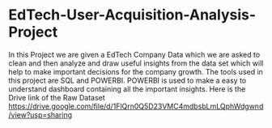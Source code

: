 # EdTech-User-Acquisition-Analysis-Project
In this Project we are given a EdTech Company Data which we are asked to clean and then analyze and draw useful insights from the data set which will help to make important decisions for the company growth. The tools used in this project are SQL and POWERBI. POWERBI is used to make a easy to understand dashboard containing all the important insights.
Here is the Drive link of the Raw Dataset
https://drive.google.com/file/d/1FlQrn0Q5D23VMC4mdbsbLmLQphWdgwnd/view?usp=sharing
